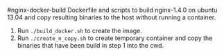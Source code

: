 #nginx-docker-build
Dockerfile and scripts to build nginx-1.4.0 on ubuntu 13.04 and copy resulting binaries to the host without running a container.

1. Run `./build_docker.sh` to create the image.
2. Run `./create_n_copy.sh` to create temporary container and copy the binaries that have been build in step 1 into the cwd.
